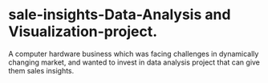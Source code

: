 # sale-insights-Data-Analysis and Visualization-project.
A computer hardware business which was facing challenges in dynamically changing market, and wanted to invest in data analysis project that can give them sales insights.
